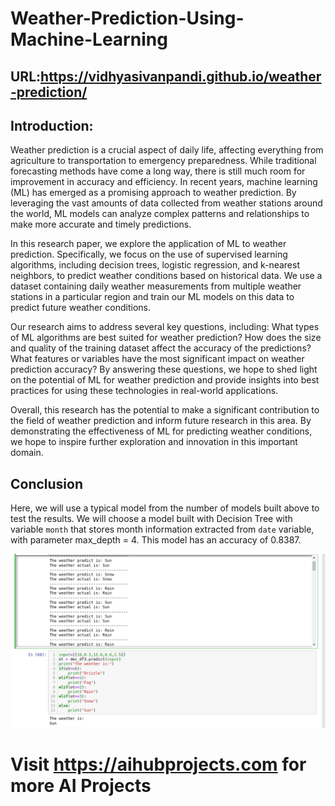 # Weather-Prediction-Using-Machine-Learning
## URL:https://vidhyasivanpandi.github.io/weather-prediction/

## Introduction:

Weather prediction is a crucial aspect of daily life, affecting everything from agriculture to transportation to emergency preparedness. While traditional forecasting methods have come a long way, there is still much room for improvement in accuracy and efficiency. In recent years, machine learning (ML) has emerged as a promising approach to weather prediction. By leveraging the vast amounts of data collected from weather stations around the world, ML models can analyze complex patterns and relationships to make more accurate and timely predictions.

In this research paper, we explore the application of ML to weather prediction. Specifically, we focus on the use of supervised learning algorithms, including decision trees, logistic regression, and k-nearest neighbors, to predict weather conditions based on historical data. We use a dataset containing daily weather measurements from multiple weather stations in a particular region and train our ML models on this data to predict future weather conditions.

Our research aims to address several key questions, including: What types of ML algorithms are best suited for weather prediction? How does the size and quality of the training dataset affect the accuracy of the predictions? What features or variables have the most significant impact on weather prediction accuracy? By answering these questions, we hope to shed light on the potential of ML for weather prediction and provide insights into best practices for using these technologies in real-world applications.

Overall, this research has the potential to make a significant contribution to the field of weather prediction and inform future research in this area. By demonstrating the effectiveness of ML for predicting weather conditions, we hope to inspire further exploration and innovation in this important domain.

## Conclusion

Here, we will use a typical model from the number of models built above to test the results. We will choose a model built with Decision Tree with variable `month` that stores month information extracted from `date` variable, with parameter max_depth = 4. This model has an accuracy of 0.8387.


![model_output](https://github.com/Diwas524/Weather-Prediction-Using-Machine-Learning/blob/main/output.png)

# Visit https://aihubprojects.com for more AI Projects
